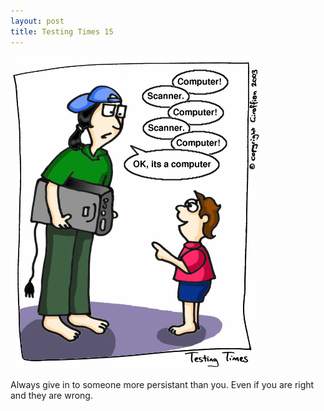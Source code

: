 ```yaml
---
layout: post
title: Testing Times 15
---
```

<img src="/images/tt0015.png">

Always give in to someone more persistant than you. Even if you are right and they are wrong. 